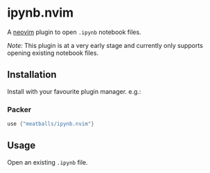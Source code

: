 # ipynb.nvim
A [neovim](https://neovim.io) plugin to open `.ipynb` notebook files.

*Note:* This plugin is at a very early stage and currently only supports opening existing notebook files.

## Installation
Install with your favourite plugin manager. e.g.:

### Packer
```lua
use {"meatballs/ipynb.nvim"}
```

## Usage
Open an existing `.ipynb` file.

